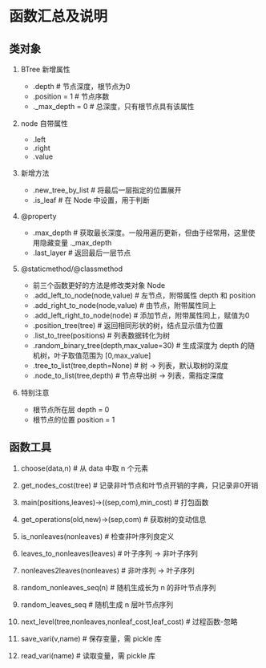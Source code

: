 # 函数汇总及说明

## 类对象
1. BTree 新增属性
   - .depth  # 节点深度，根节点为0
   - .position = 1 # 节点序数
   - ._max_depth = 0 # 总深度，只有根节点具有该属性
2. node 自带属性
   - .left
   - .right
   - .value 
3. 新增方法
   - .new_tree_by_list # 将最后一层指定的位置展开 
   - .is_leaf # 在 Node 中设置，用于判断
4. @property
   - .max_depth # 获取最长深度。一般用遍历更新，但由于经常用，这里使用隐藏变量 ._max_depth
   - .last_layer # 返回最后一层节点
5. @staticmethod/@classmethod
   - 前三个函数更好的方法是修改类对象 Node
   - .add_left_to_node(node,value) # 左节点，附带属性 depth 和 position
   - .add_right_to_node(node,value) # 由节点，附带属性同上
   - .add_left_right_to_node(node) # 添加节点，附带属性同上，赋值为0
   - .position_tree(tree) # 返回相同形状的树，结点显示值为位置
   - .list_to_tree(positions) # 列表数据转化为树
   - .random_binary_tree(depth,max_value=30) # 生成深度为 depth 的随机树，叶子取值范围为 [0,max_value]
   - .tree_to_list(tree,depth=None) # 树 -> 列表，默认取树的深度
   - .node_to_list(tree,depth) # 节点导出树 -> 列表，需指定深度

6. 特别注意
   - 根节点所在层 depth = 0
   - 根节点的位置 position = 1

## 函数工具
1. choose(data,n) # 从 data 中取 n 个元素
2. get_nodes_cost(tree) # 记录非叶节点和叶节点开销的字典，只记录非0开销
3. main(positions,leaves)->((sep,com),min_cost) # 打包函数
4. get_operations(old,new)->(sep,com) # 获取树的变动信息
5. is_nonleaves(nonleaves) # 检查非叶序列良定义
6. leaves_to_nonleaves(leaves) # 叶子序列 -> 非叶子序列
7. nonleaves2leaves(nonleaves) # 非叶序列 -> 叶子序列
8. random_nonleaves_seq(n) # 随机生成长为 n 的非叶节点序列
9. random_leaves_seq # 随机生成 n 层叶节点序列
10. next_level(tree,nonleaves,nonleaf_cost,leaf_cost) # 过程函数-忽略

11. save_vari(v,name) # 保存变量，需 pickle 库
12. read_vari(name) # 读取变量，需 pickle 库